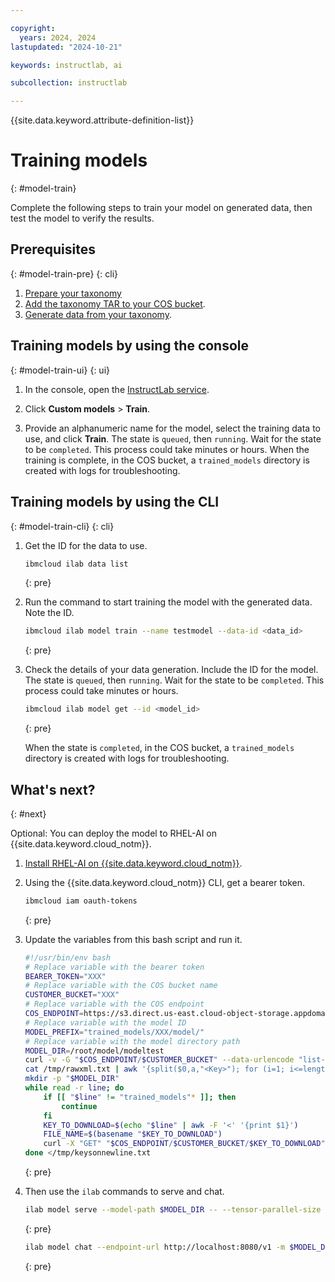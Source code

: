 ```yaml
---

copyright:
  years: 2024, 2024
lastupdated: "2024-10-21"

keywords: instructlab, ai

subcollection: instructlab

---
```


{{site.data.keyword.attribute-definition-list}}


# Training models
{: #model-train}


Complete the following steps to train your model on generated data, then test the model to verify the results.

## Prerequisites
{: #model-train-pre}
{: cli}

1. [Prepare your taxonomy](/docs/instructlab?topic=instructlab-getting-started#taxonomy)
1. [Add the taxonomy TAR to your COS bucket](/docs/instructlab?topic=instructlab-getting-started#taxonomy-add-ui).
1. [Generate data from your taxonomy](/docs/instructlab?topic=instructlab-data-generate).


## Training models by using the console
{: #model-train-ui}
{: ui}

1. In the console, open the [InstructLab service](https://cloud.ibm.com/instructlab/overview).

1. Click **Custom models** > **Train**.

1. Provide an alphanumeric name for the model, select the training data to use, and click **Train**. The state is `queued`, then `running`. Wait for the state to be `completed`. This process could take minutes or hours. When the training is complete, in the COS bucket, a `trained_models` directory is created with logs for troubleshooting.


## Training models by using the CLI
{: #model-train-cli}
{: cli}


1. Get the ID for the data to use.

    ```sh
    ibmcloud ilab data list
    ```
    {: pre}

1. Run the command to start training the model with the generated data. Note the ID.

    ```sh
    ibmcloud ilab model train --name testmodel --data-id <data_id>
    ```
    {: pre}

1. Check the details of your data generation. Include the ID for the model. The state is `queued`, then `running`. Wait for the state to be `completed`. This process could take minutes or hours.

    ```sh
    ibmcloud ilab model get --id <model_id>
    ```
    {: pre}

    When the state is `completed`, in the COS bucket, a `trained_models` directory is created with logs for troubleshooting.

## What's next?
{: #next}

Optional: You can deploy the model to RHEL-AI on {{site.data.keyword.cloud_notm}}.

1. [Install RHEL-AI on {{site.data.keyword.cloud_notm}}](https://docs.redhat.com/en/documentation/red_hat_enterprise_linux_ai/1.1/html/installing/installing_ibm_cloud#converting_image_to_qcow).

1. Using the {{site.data.keyword.cloud_notm}} CLI, get a bearer token.
    ```sh
    ibmcloud iam oauth-tokens
    ```
    {: pre}

1. Update the variables from this bash script and run it.

    ```sh
    #!/usr/bin/env bash
    # Replace variable with the bearer token
    BEARER_TOKEN="XXX"
    # Replace variable with the COS bucket name
    CUSTOMER_BUCKET="XXX"
    # Replace variable with the COS endpoint
    COS_ENDPOINT=https://s3.direct.us-east.cloud-object-storage.appdomain.cloud
    # Replace variable with the model ID
    MODEL_PREFIX="trained_models/XXX/model/"
    # Replace variable with the model directory path
    MODEL_DIR=/root/model/modeltest
    curl -v -G "$COS_ENDPOINT/$CUSTOMER_BUCKET" --data-urlencode "list-type=2" --data-urlencode "prefix=$MODEL_PREFIX" -H "Authorization: Bearer $BEARER_TOKEN" >/tmp/rawxml.txt
    cat /tmp/rawxml.txt | awk '{split($0,a,"<Key>"); for (i=1; i<=length(a); i++)  print a[i]}' >/tmp/keysonnewline.txt
    mkdir -p "$MODEL_DIR"
    while read -r line; do
        if [[ "$line" != "trained_models"* ]]; then
            continue
        fi
        KEY_TO_DOWNLOAD=$(echo "$line" | awk -F '<' '{print $1}')
        FILE_NAME=$(basename "$KEY_TO_DOWNLOAD")
        curl -X "GET" "$COS_ENDPOINT/$CUSTOMER_BUCKET/$KEY_TO_DOWNLOAD" -H "Authorization: Bearer $BEARER_TOKEN" >"${MODEL_DIR}/$FILE_NAME"
    done </tmp/keysonnewline.txt
    ```
    {: pre}
    
1. Then use the `ilab` commands to serve and chat.

    ```sh
    ilab model serve --model-path $MODEL_DIR -- --tensor-parallel-size 1 --host 0.0.0.0 --port 8080
    ```
    {: pre}
   
    ```sh
    ilab model chat --endpoint-url http://localhost:8080/v1 -m $MODEL_DIR
    ```
    {: pre}
